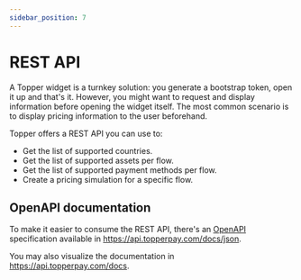 ```yaml
---
sidebar_position: 7
---
```


# REST API

A Topper widget is a turnkey solution: you generate a bootstrap token, open it up and that's it. However, you might want to request and display information before opening the widget itself. The most common scenario is to display pricing information to the user beforehand.

Topper offers a REST API you can use to:

- Get the list of supported countries.
- Get the list of supported assets per flow.
- Get the list of supported payment methods per flow.
- Create a pricing simulation for a specific flow.

## OpenAPI documentation

To make it easier to consume the REST API, there's an [OpenAPI](https://www.openapis.org/) specification available in https://api.topperpay.com/docs/json.

You may also visualize the documentation in https://api.topperpay.com/docs.
